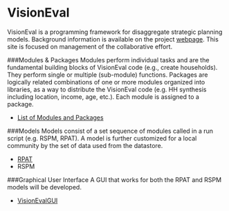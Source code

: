 # VisionEval

VisionEval is a programming framework for disaggregate strategic planning models.  Background information is available on the project [webpage](https://gregorbj.github.io/VisionEval/).  This site is focused on management of the collaborative effort.

###Modules & Packages 
Modules perform individual tasks and are the fundamental building blocks of VisionEval code (e.g., create households). They perform single or multiple (sub-module) functions.  Packages are logically related combinations of one or more modules organized into libraries, as a way to distribute the VisionEval code (e.g. HH synthesis including location, income, age, etc.). Each module is assigned to a package.

  - [List of Modules and Packages](Modules-and-Packages)

###Models
Models consist of a set sequence of modules called in a run script (e.g. RSPM, RPAT). A model is further customized for a local community by the set of data used from the datastore.
  - [RPAT](https://github.com/RSGInc/VisionEvalRPAT)
  - RSPM

###Graphical User Interface
A GUI that works for both the RPAT and RSPM models will be developed.  
  - [VisionEvalGUI](https://github.com/RSGInc/VisionEvalGUI)
